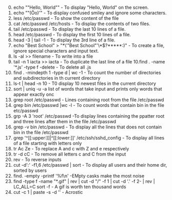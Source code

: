 0. echo ""Hello, World""	- To display "Hello, World" on the screen.
1. echo "\"(Ôo)'"	- To display confused smiley and ignore some characters.
2. less /etc/passwd	- To show the content of the file
3. cat /etc/passwd /etc/hosts	- To display the contents of two files.
4. tail /etc/passwd	- To display the last 10 lines of a file.
5. head /etc/passwd	- To display the first 10 lines of a file.
6. head -3 | tail -1 	- To display the 3rd line of a file.
7. echo "Best School" > "\*\\\'\"Best School\"\'\\\*$\?\*\*\*\*\*:)"	- To create a file, ignore special characters and input text.
8. ls -al >> filename	- To write into a file
9. tail -n 1 iacta >> iacta	- To duplicate the last line of a file
10.find . -name '*.js' -type f -delete	- To delete all .js
11. find . -mindepth 1 -type d | wc -1	- To count the number of directories and subdirectories in th current directory
12. ls-t | head -n 10	- T0 display 10 newest files in the current directory
13. sort | uniq -u	-a list of words that take input and prints only words that appear exactly onc
14. grep root /etc/passwd	- Lines containing root from the file /etc/passwd
15. grep bin /etc/passwd |wc -l	- To count words that contain bin in the file etc/passwd
16. grp -A 3 'root' /etc/passwd		-To display lines containing the ppatter root and three lines after them in the file /etc/passwd
17. grep -v bin /etc/passwd 	- To display all the lines that does not contain bin in the file /etc/passwd
18. grep '^[[:upper:]]\|^[[:lower:]]' /etc/ssh/sshd_config	- To display all lines of a file starting with letters only
19. tr Ac Ze	- To replace A and c with Z and e respectively
20. tr -d cC	- To remove all letters c and C from the input
21. rev		- To reverse inputs
22. cut -d':' -f1,6 /etc/passwd | sort	- To display all users and their home dir, sorted by users
23. find. -empty -printf '%f\n'		-EMpty casks make the most noise
24. find -type f -name "*.gif" | rev | cut -d "/" -f 1 | cut -d '.' -f 2- | rev | LC_ALL=C sort -f    - A gif is worth ten thousand words
25. cut -c 1 | paste -s -d ''		- Acrostic
